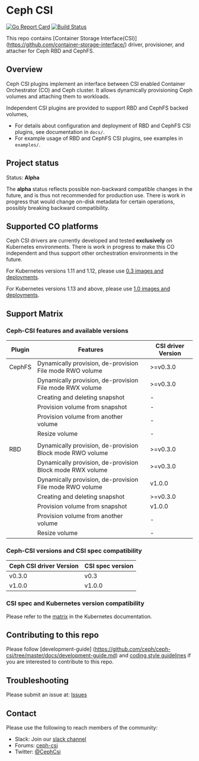 # Ceph CSI

[![Go Report
Card](https://goreportcard.com/badge/github.com/ceph/ceph-csi)](https://goreportcard.com/report/github.com/ceph/ceph-csi)
[![Build
Status](https://travis-ci.org/ceph/ceph-csi.svg?branch=master)](https://travis-ci.org/ceph/ceph-csi)

This repo contains [Container Storage Interface(CSI)]
(<https://github.com/container-storage-interface/>) driver, provisioner,
and attacher for Ceph RBD and CephFS.

## Overview

Ceph CSI plugins implement an interface between CSI enabled Container Orchestrator
(CO) and Ceph cluster. It allows dynamically provisioning Ceph volumes and
attaching them to workloads.

Independent CSI plugins are provided to support RBD and CephFS backed volumes,

- For details about configuration and deployment of RBD and CephFS CSI plugins,
  see documentation in `docs/`.
- For example usage of RBD and CephFS CSI plugins, see examples in `examples/`.

## Project status

Status: **Alpha**

The **alpha** status reflects possible non-backward compatible changes in the
future, and is thus not recommended for production use. There is work in progress
that would change on-disk metadata for certain operations, possibly breaking
backward compatibility.

## Supported CO platforms

Ceph CSI drivers are currently developed and tested **exclusively** on Kubernetes
environments. There is work in progress to make this CO independent and thus
support other orchestration environments in the future.

For Kubernetes versions 1.11 and 1.12, please use [0.3 images and
deployments](https://github.com/ceph/ceph-csi/tree/csi-v0.3/deploy/).

For Kubernetes versions 1.13 and above, please use [1.0 images and
deployments](https://github.com/ceph/ceph-csi/tree/csi-v1.0/deploy/).

## Support Matrix

### Ceph-CSI features and available versions

| Plugin | Features                                                  | CSI driver Version |
|--------|-----------------------------------------------------------|--------------------|
| CephFS | Dynamically provision, de-provision File mode RWO volume  | >=v0.3.0           |
|        | Dynamically provision, de-provision File mode RWX volume  | >=v0.3.0           |
|        | Creating and deleting snapshot                            | -                  |
|        | Provision volume from snapshot                            | -                  |
|        | Provision volume from another volume                      | -                  |
|        | Resize volume                                             | -                  |
|        |                                                           |                    |
| RBD    | Dynamically provision, de-provision Block mode RWO volume | >=v0.3.0           |
|        | Dynamically provision, de-provision Block mode RWX volume | >=v0.3.0           |
|        | Dynamically provision, de-provision File mode RWO volume  | v1.0.0             |
|        | Creating and deleting snapshot                            | >=v0.3.0           |
|        | Provision volume from snapshot                            | v1.0.0             |
|        | Provision volume from another volume                      | -                  |
|        | Resize volume                                             | -                  |

### Ceph-CSI versions and CSI spec compatibility

| Ceph CSI driver Version | CSI spec version |
|-------------------------|------------------|
| v0.3.0                  | v0.3             |
| v1.0.0                  | v1.0.0           |

### CSI spec and Kubernetes version compatibility

Please refer to the [matrix](https://kubernetes-csi.github.io/docs/#kubernetes-releases)
in the Kubernetes documentation.

## Contributing to this repo

Please follow [development-guide]
(<https://github.com/ceph/ceph-csi/tree/master/docs/development-guide.md>) and
[coding style guidelines](<https://github.com/ceph/ceph-csi/tree/master/docs/coding.md>)
if you are interested to contribute to this repo.

## Troubleshooting

Please submit an issue at: [Issues](https://github.com/ceph/ceph-csi/issues)

## Contact

Please use the following to reach members of the community:

- Slack: Join our [slack channel](https://cephcsi.slack.com)
- Forums: [ceph-csi](https://groups.google.com/forum/#!forum/ceph-csi)
- Twitter: [@CephCsi](https://twitter.com/CephCsi)
